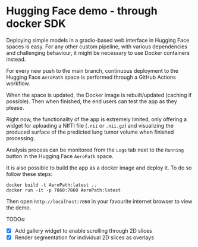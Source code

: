 # Hugging Face demo - through docker SDK

Deploying simple models in a gradio-based web interface in Hugging Face spaces is easy.
For any other custom pipeline, with various dependencies and challenging behaviour, it
might be necessary to use Docker containers instead.

For every new push to the main branch, continuous deployment to the Hugging Face
`AeroPath` space is performed through a GitHub Actions workflow.

When the space is updated, the Docker image is rebuilt/updated (caching if possible).
Then when finished, the end users can test the app as they please.

Right now, the functionality of the app is extremely limited, only offering a widget
for uploading a NIfTI file (`.nii` or `.nii.gz`) and visualizing the produced surface
of the predicted lung tumor volume when finished processing.

Analysis process can be monitored from the `Logs` tab next to the `Running` button
in the Hugging Face `AeroPath` space.

It is also possible to build the app as a docker image and deploy it. To do so follow these steps:

```
docker build -t AeroPath:latest ..
docker run -it -p 7860:7860 AeroPath:latest
```

Then open `http://localhost:7860` in your favourite internet browser to view the demo.

TODOs:
- [X] Add gallery widget to enable scrolling through 2D slices
- [X] Render segmentation for individual 2D slices as overlays
